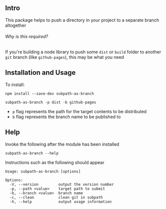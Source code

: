 ## Intro

This package helps to push a directory in your project to a separate branch altogether

###### Why is this required?

If you're building a node library to push some `dist` or `build` folder to another `git` branch (like `github-pages`), this may be what you need


## Installation and Usage

To install:
```
npm install --save-dev subpath-as-branch
```


```
subpath-as-branch -p dist -b github-pages
```
- `p` flag represents the path for the target contents to be distributed
- `b` flag represents the branch name to be published to

## Help

Invoke the following after the module has been installed
```
subpath-as-branch --help
```
Instructions such as the following should appear
```
Usage: subpath-as-branch [options]

Options:
  -V, --version         output the version number
  -p, --path <value>    target path to submit
  -b, --branch <value>  branch name
  -c, --clean           clean git in subpath
  -h, --help            output usage information
```